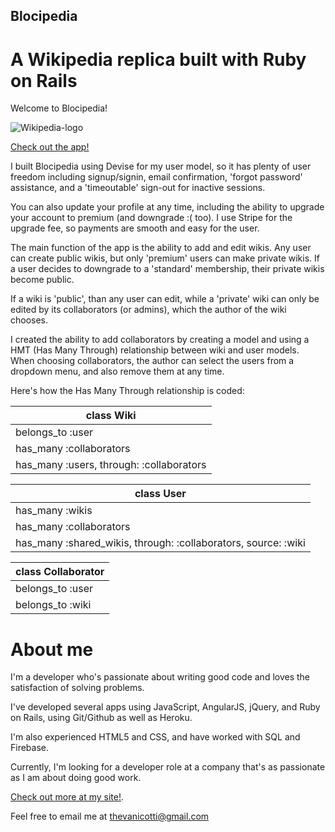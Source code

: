 ## Blocipedia

# A Wikipedia replica built with Ruby on Rails

Welcome to Blocipedia!

![Wikipedia-logo](https://upload.wikimedia.org/wikipedia/en/thumb/8/80/Wikipedia-logo-v2.svg/500px-Wikipedia-logo-v2.svg.png)

[Check out the app!](https://mysterious-retreat-59118.herokuapp.com/)

I built Blocipedia using Devise for my user model, so it has plenty of user freedom including signup/signin, email confirmation, 'forgot password' assistance, and a 'timeoutable' sign-out for inactive sessions.

You can also update your profile at any time, including the ability to upgrade your account to premium (and downgrade :( too). I use Stripe for the upgrade fee, so payments are smooth and easy for the user.

The main function of the app is the ability to add and edit wikis. Any user can create public wikis, but only 'premium' users can make private wikis. If a user decides to downgrade to a 'standard' membership, their private wikis become public.

If a wiki is 'public', than any user can edit, while a 'private' wiki can only be edited by its collaborators (or admins), which the author of the wiki chooses.

I created the ability to add collaborators by creating a model and using a HMT (Has Many Through) relationship between wiki and user models. When choosing collaborators, the author can select the users from a dropdown menu, and also remove them at any time.

Here's how the Has Many Through relationship is coded:

|class Wiki|
| ---------------------------------------------------------------- |
| belongs_to :user |
| has_many :collaborators |
| has_many :users, through: :collaborators |

| class User |
| --- |
| has_many :wikis |
| has_many :collaborators |
| has_many :shared_wikis, through: :collaborators, source: :wiki |

|class Collaborator|
| ---------------------------------------------------------------- |
| belongs_to :user |
| belongs_to :wiki |

# About me

I'm a developer who's passionate about writing good code and loves the satisfaction of solving problems.

I've developed several apps using JavaScript, AngularJS, jQuery, and Ruby on Rails, using Git/Github as well as Heroku.

I'm also experienced HTML5 and CSS, and have worked with SQL and Firebase.

Currently, I'm looking for a developer role at a company that's as passionate as I am about doing good work.

[Check out more at my site!](stevevancott.com).

Feel free to email me at thevanicotti@gmail.com
